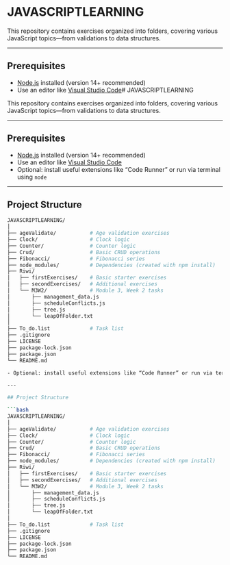 # JAVASCRIPTLEARNING

This repository contains exercises organized into folders, covering various JavaScript topics—from validations to data structures.

---

## Prerequisites

- [Node.js](https://nodejs.org/) installed (version 14+ recommended)
- Use an editor like [Visual Studio Code](https://code.visualstudio.com/)# JAVASCRIPTLEARNING

This repository contains exercises organized into folders, covering various JavaScript topics—from validations to data structures.

---

## Prerequisites

- [Node.js](https://nodejs.org/) installed (version 14+ recommended)
- Use an editor like [Visual Studio Code](https://code.visualstudio.com/)
- Optional: install useful extensions like “Code Runner” or run via terminal using `node`

---

## Project Structure

```bash
JAVASCRIPTLEARNING/
│
├── ageValidate/           # Age validation exercises
├── Clock/                 # Clock logic
├── Counter/               # Counter logic
├── Crud/                  # Basic CRUD operations
├── Fibonacci/             # Fibonacci series
├── node_modules/          # Dependencies (created with npm install)
├── Riwi/
│   ├── firstExercises/    # Basic starter exercises
│   ├── secondExercises/   # Additional exercises
│   └── M3W2/              # Module 3, Week 2 tasks
│       ├── management_data.js
│       ├── scheduleConflicts.js
│       ├── tree.js
│       └── leapOfFolder.txt
│
├── To_do.list             # Task list
├── .gitignore
├── LICENSE
├── package-lock.json
├── package.json
└── README.md

- Optional: install useful extensions like “Code Runner” or run via terminal using `node`

---

## Project Structure

```bash
JAVASCRIPTLEARNING/
│
├── ageValidate/           # Age validation exercises
├── Clock/                 # Clock logic
├── Counter/               # Counter logic
├── Crud/                  # Basic CRUD operations
├── Fibonacci/             # Fibonacci series
├── node_modules/          # Dependencies (created with npm install)
├── Riwi/
│   ├── firstExercises/    # Basic starter exercises
│   ├── secondExercises/   # Additional exercises
│   └── M3W2/              # Module 3, Week 2 tasks
│       ├── management_data.js
│       ├── scheduleConflicts.js
│       ├── tree.js
│       └── leapOfFolder.txt
│
├── To_do.list             # Task list
├── .gitignore
├── LICENSE
├── package-lock.json
├── package.json
└── README.md

